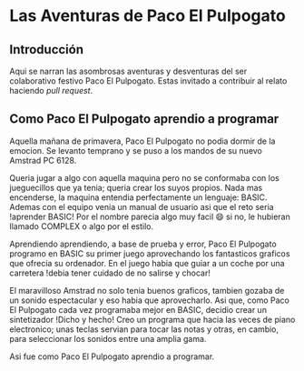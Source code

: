 # Las Aventuras de Paco El Pulpogato

## Introducción

Aqui se narran las asombrosas aventuras y desventuras del ser colaborativo festivo Paco El
Pulpogato. Estas invitado a contribuir al relato haciendo *pull request*.


## Como Paco El Pulpogato aprendio a programar

Aquella mañana de primavera, Paco El Pulpogato no podia dormir de la emocion. Se levanto temprano y
se puso a los mandos de su nuevo Amstrad PC 6128.

Queria jugar a algo con aquella maquina pero no se conformaba con los jueguecillos que ya tenia;
queria crear los suyos propios. Nada mas encenderse, la maquina entendia perfectamente un lenguaje:
BASIC. Ademas con el equipo venia un manual de usuario asi que el reto seria !aprender BASIC! Por
el nombre parecia algo muy facil :smile: si no, le hubieran llamado COMPLEX o algo por el estilo.

Aprendiendo aprendiendo, a base de prueba y error, Paco El Pulpogato programo en BASIC su primer
juego aprovechando los fantasticos graficos que ofrecia su ordenador. En el juego habia que guiar a
un coche por una carretera !debia tener cuidado de no salirse y chocar!

El maravilloso Amstrad no solo tenia buenos graficos, tambien gozaba de un sonido espectacular y
eso habia que aprovecharlo. Asi que, como Paco El Pulpogato cada vez programaba mejor en BASIC,
decidio crear un sintetizador !Dicho y hecho! Creo un programa que hacia las veces de piano
electronico; unas teclas servian para tocar las notas y otras, en cambio, para seleccionar los
sonidos entre una amplia gama.

Asi fue como Paco El Pulpogato aprendio a programar.